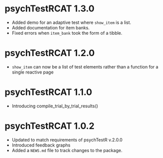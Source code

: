 # psychTestRCAT 1.3.0

* Added demo for an adaptive test where `show_item` is a list.
* Added documentation for item banks.
* Fixed errors when `item_bank` took the form of a tibble.

# psychTestRCAT 1.2.0

* `show_item` can now be a list of test elements rather than a function
for a single reactive page

# psychTestRCAT 1.1.0

* Introducing compile_trial_by_trial_results()

# psychTestRCAT 1.0.2

* Updated to match requirements of psychTestR v.2.0.0
* Introduced feedback graphs
* Added a `NEWS.md` file to track changes to the package.
